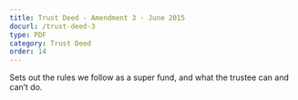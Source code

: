 ```yaml
---
title: Trust Deed - Amendment 3 - June 2015
docurl: /trust-deed-3
type: PDF
category: Trust Deed
order: 14
---
```


Sets out the rules we follow as a super fund, and what the trustee can and can’t do.
